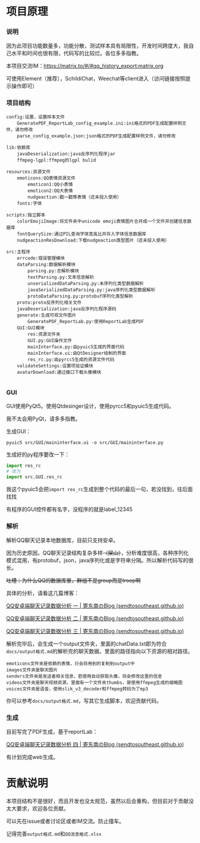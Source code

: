 # 项目原理

### 说明

因为此项目功能数量多，功能分散，测试样本具有局限性，开发时间跨度大，我自己水平和时间也很有限，代码写的比较烂。各位多多指教。

本项目交流IM：https://matrix.to/#/#qq_history_export:matrix.org

可使用Element（推荐），SchildiChat，Weechat等client进入（访问链接按照提示操作即可）

### 项目结构

```
config:设置，设置样本文件
	GeneratePDF_ReportLab_config_example.ini:ini格式的PDF生成配置样例文件，请勿修改
	parse_config_example.json:json格式的PDF生成配置样例文件，请勿修改

lib:依赖库
	javaDeserialization:java反序列化程序jar
	ffmpeg-lgpl:ffmpeg的lgpl bulid
	
resources:资源文件
	emoticons:QQ表情资源文件
        emoticon1:QQ小表情
        emoticon2:QQ大表情
        nudgeaction:戳一戳等表情（还未投入使用）
	fonts:字体
	
scripts:独立脚本
	colorEmojiImage:将文件夹中unicode emoji表情图片合并成一个文件并创建信息数据库
	fontQuerySize:通过PIL查询字体宽高比并存入字体信息数据库
	nudgeactionResDownload:下载nudgeaction类型图片（还未投入使用）
	
src:主程序
	errcode:错误管理模块
	dataParsing:数据解析模块
		parsing.py:总解析模块
		textParsing.py:文本信息解析
		unserializedDataParsing.py:未序列化类型数据解析
		javaSerializedDataParsing.py:java序列化类型数据解析
		protoDataParsing.py:protobuf序列化类型解析
	proto:proto反序列化相关文件
	javaDeserialization:java反序列化程序源码
	generate:生成可视文件图片
		GeneratePDF_ReportLab.py:使用ReportLab生成PDF
	GUI:GUI模块
		res:资源文件夹
		GUI.py:GUI操作文件
		mainInterface.py:由pyuic5生成的界面代码
		mainInterface.ui:由QtDesigner绘制的界面
		res_rc.py:由pyrcc5生成的资源文件代码
	validateSettings:设置项验证模块
	avatarDownload:通过接口下载头像模块
		
```

### GUI

GUI使用PyQt5。使用Qtdesinger设计，使用pyrcc5和pyuic5生成代码。

我不太会用PyQt，请多多指教。

生成GUI：

```shell
pyuic5 src/GUI/maininterface.ui -o src/GUI/maininterface.py
```

生成好的py程序要改一下：

```python
import res_rc
# 改为
import src.GUI.res_rc
```

我这个pyuic5会把`import res_rc`生成到整个代码的最后一句，若没找到，往后面找找

有程序的GUI控件都有名字，没程序的就是label_12345

### 解析

解析QQ聊天记录本地数据库，目前只支持安卓。

因为历史原因，QQ聊天记录结构复杂多样~~（屎山）~~，分析难度很高，各种序列化模式混用，有protobuf，json，java序列化或是字符串分隔。所以解析代码写的很长。

~~吐槽：为什么QQ的数据库里，群组不是group而是troop啊~~

具体的分析，请看这几篇博客：

[QQ安卓端聊天记录数据分析 一 | 寄东南のBlog (sendtosoutheast.github.io)](https://sendtosoutheast.github.io/2022/07/29/逆向分析/QQ聊天记录/qqhistory1/)

[QQ安卓端聊天记录数据分析 二 | 寄东南のBlog (sendtosoutheast.github.io)](https://sendtosoutheast.github.io/2022/11/09/逆向分析/QQ聊天记录/qqhistory2/)

[QQ安卓端聊天记录数据分析 三 | 寄东南のBlog (sendtosoutheast.github.io)](https://sendtosoutheast.github.io/2022/11/24/逆向分析/QQ聊天记录/qqhistory3/)

解析完毕后，会生成一个output文件夹，里面的chatData.txt即为符合`docs/output格式.md`的解析完的聊天数据。里面的路径指向以下资源的相对路径。

```
emoticons文件夹是依赖的表情，只会将用到的复制到output中
images文件夹是聊天图片
senders文件夹是发送者相关信息，若使用自动获取头像，将会修改这里的信息
videos文件夹是聊天视频资源，里面有一个文件夹thumbs，是使用ffmpeg生成的缩略图
voices文件夹是语音，使用slik_v3_decoder和ffmpeg转码为了mp3
```

你可以参考`docs/output格式.md`，写其它生成脚本，欢迎贡献代码。

### 生成

目前写完了PDF生成，基于reportLab：

[QQ安卓端聊天记录数据分析 四 | 寄东南のBlog (sendtosoutheast.github.io)](https://sendtosoutheast.github.io/2023/06/12/逆向分析/QQ聊天记录/qqhistory4/)

有计划完成web生成。

# 贡献说明

本项目结构不是很好，而且开发也没太规范，虽然以后会重构，但目前对于贡献没太大要求，欢迎各位贡献。

可以先在issue或者讨论区或者IM交流。防止撞车。

记得完善`output格式.md`和`QQ消息格式.xlsx`
